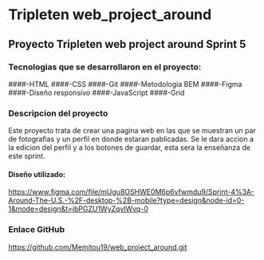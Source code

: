 # Tripleten web_project_around
## Proyecto Tripleten web project around Sprint 5
### Tecnologias que se desarrollaron en el proyecto:
####-HTML
####-CSS
####-Git
####-Metodologia BEM
####-Figma
####-Diseño responsivo
####-JavaScript
####-Grid
### Descripcion del proyecto
Este proyecto trata de crear una pagina web en las que se muestran un par de fotografias y un perfil en donde estaran pablicadas. Se le dara accion a la edicion del perfil y a los botones de guardar, esta sera la enseñanza de este sprint.
#### Diseño utilizado:
https://www.figma.com/file/mUgu8OSHWE0M6p6vfwmdu9/Sprint-4%3A-Around-The-U.S.-%2F-desktop-%2B-mobile?type=design&node-id=0-1&mode=design&t=jbPGZU1WyZqylWvq-0

### Enlace GitHub
https://github.com/Memitou19/web_project_around.git
